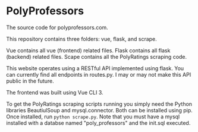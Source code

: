 # PolyProfessors
The source code for polyprofessors.com.

This repository contains three folders: vue, flask, and scrape.

Vue contains all vue (frontend) related files.
Flask contains all flask (backend) related files.
Scape contains all the PolyRatings scraping code.

This website operates using a RESTful API implemented using flask. You can currently find all endpoints in routes.py. I may or may not make this API public in the future.

The frontend was built using Vue CLI 3.

To get the PolyRatings scraping scripts running you simply need the Python libraries BeautiulSoup and mysql.connector. Both can be installed using pip. Once installed, run  ```python scrape.py```. Note that you must have a mysql installed with a databse named "poly_professors" and the init.sql executed.
